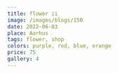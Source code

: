 ```yaml
---
title: flower ii
image: /images/blogs/150
date: 2022-06-03
place: Aarhus
tags: flower, shop
colors: purple, red, blue, orange
price: 75
gallery: 4
---
```


